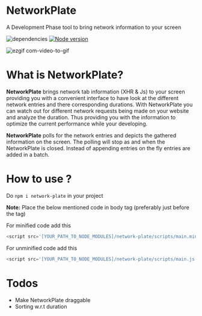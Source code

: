 # NetworkPlate
A Development Phase tool to bring network information to your screen

![dependencies](https://david-dm.org/kpulkit29/NetworkPlate.svg)
[![Node version](https://img.shields.io/node/v/network-plate.svg?style=flat)](http://nodejs.org/download/)

![ezgif com-video-to-gif](https://user-images.githubusercontent.com/20151526/67163415-2730ee80-f38c-11e9-99cd-fe6eb1e00599.gif)

# What is NetworkPlate?
**NetworkPlate** brings network tab information (XHR & Js) to your screen providing you with a convenient interface to have look at the different network entries and there corresponding durations. With NetworkPlate you can watch out for different network requests being made on your website and analyze the duration. Thus providing you with the information to optimize the current performance while your developing.

**NetworkPlate** polls for the network entries and depicts the gathered information on the screen. The polling will stop as and when the NetworkPlate is closed. Instead of appending entries on the fly entries are added in a batch.

# How to use ?

Do ``` npm i network-plate ``` in your project

**Note:** Place the below mentioned code in body tag (preferably just before the </body> tag)

For minified code add this
```javascript
<script src='[YOUR_PATH_TO_NODE_MODULES]/network-plate/scripts/main.min.js'></script>
```

For unminified code add this
```javascript
<script src='[YOUR_PATH_TO_NODE_MODULES]/network-plate/scripts/main.js'></script>
```

# Todos
  - Make NetworkPlate draggable
  - Sorting w.r.t duration

